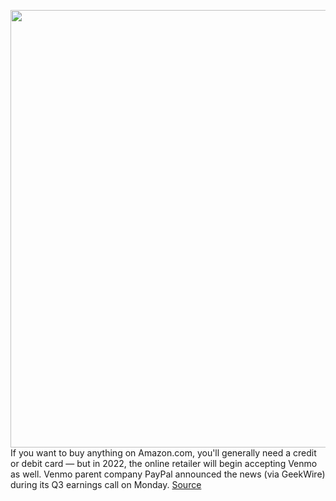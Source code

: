 <img src='https://cdn.vox-cdn.com/thumbor/9k-cUrg0udkeyTkvpl9XEp4iCDA=/0x0:2040x1360/1200x800/filters:focal(857x517:1183x843)/cdn.vox-cdn.com/uploads/chorus_image/image/70114110/akrales_170602_1743_0040.0.jpg' width='700px' /><br/>
If you want to buy anything on Amazon.com, you'll generally need a credit or debit card — but in 2022, the online retailer will begin accepting Venmo as well. Venmo parent company PayPal announced the news (via GeekWire) during its Q3 earnings call on Monday.
<a href='https://www.theverge.com/2021/11/8/22770949/amazon-venmo-us-purchases-2022-not-paypal'> Source <a/>